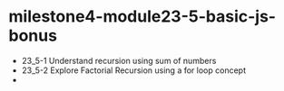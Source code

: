 # milestone4-module23-5-basic-js-bonus

- 23_5-1 Understand recursion using sum of numbers
- 23_5-2 Explore Factorial Recursion using a for loop concept
-
